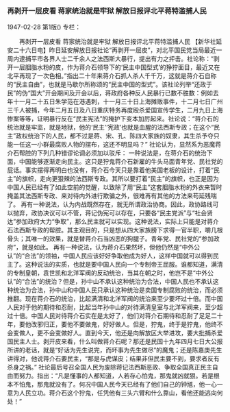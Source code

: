 ### 再剥开一层皮看  蒋家统治就是牢狱  解放日报评北平蒋特滥捕人民

1947-02-28
第1版()
专栏：

　　再剥开一层皮看
    蒋家统治就是牢狱
    解放日报评北平蒋特滥捕人民
    【新华社延安二十六日电】昨日延安解放日报社论“再剥开一层皮”，对北平国民党当局最近一周内逮捕平市各界人士二千余人之法西斯大暴行，提出有力之抨击。社论称：“剥开一层胭脂水粉的皮，作为蒋介石领导下的‘民主中国型式’的狰狞面目，最近又在北平再现了一次色相。”指出二十年来蒋介石抓人杀人千千万，这就是蒋介石自称的“民主自由”，也就是马歇尔所称颂的“民主中国的型式”。该社论列举“还政于民”的伪“国大”开会期间及开会以后，蒋政府各种反人民暴行已数不胜数：例如去年十一月二十五日朱学范在港遇刺，十一月三十日上海摊贩事件，十二月七日广州三千人被捕，今年二月五日及八日重庆特务再度殴杀爱国宣传学生，二月九日上海惨案等等，证明暴行反在“民主宪法”的掩护下变本加厉起来。社论说：“蒋介石的统治就是牢监，就是地狱，他的‘民主’‘宪政’也就是血腥的法西斯专政；在这个“民主”政权统治下的人民，都不过是蒋、宋、孔、陈四大家族的奴隶，其生杀予夺只能一任这一小群最腐败人物的摆布，这还不明显吗？”
    社论认为，显然系为恶魔蒋介石帮腔的下列几种错谬论调必须加以驳斥：
    一种说法是，在蒋介石的统治下面，中国能够逐渐走向民主。这只是狞鬼蒋介石新雇的牛头马面青年党、民社党的屁话。事实摆得再明白也没有，蒋介石今天只是靠着他美国老板的设计，打着“民主”的旗帜，走向更狠辣的法西斯专政。其所以要打着“民主”的旗帜，也正是因为中国人民已经有了如此空前的觉醒，以致除了用“民主”这套胭脂水粉的外衣来暂时掩盖其法西斯专政、来对待内外进行欺骗之外，很难再有其他的方法来苟延残喘了。
    再有一种说法，认为内战既然存在，就无所谓政治协商。因此，政协路线可以抛弃，政协决议可以不管，蒋记伪宪可以存在，只要各“民主党派”与“社会贤达”参加政府大力“争取”，那么民主就可以实现。这种说法，实际上只能是对蒋介石法西斯专政的帮腔。其主观目的，只是想从四大家族膀下求得一官半职，嚼几根骨头；其唯一的效果，就是替蒋介石当凶恶的狗腿子。青年党、民社党的“参加政府”，就是如此。
    再有一种说法，认为蒋介石果然坏，但他仍然是“中外公认”的“合法”的领袖，中国人民应该好好争取他成为好人，这样中国就可以得到民主了。这种说法的实质，也就是要中国人民向一个专制帝王屈服。谁都知道，满清的专制皇朝，袁世凯和北洋军阀的反动统治，当其在朝之时，他岂不是“中外公认”的“合法”的统治？但是，孙中山不承认这种统治为合法，中国人民也不承认这种统治为合法，孙中山和中国人民只承认这种统治是卖国专制腐败的统治，而必须推翻。现在蒋介石的统治，比起满清和北洋军阀的统治来至少要坏过十倍。而中国人民对于他的期待和忍耐，比起当年孙中山的对待满清皇室与北洋军阀来，至少超过十倍。中国人民对待蒋介石实在是太好了，他们对蒋介石期待和忍耐了足足二十年，要他改邪归正，要他不要做鬼，好好做人。但是，狞鬼，终于是狞鬼，他终不会变做人，更不会变做好人。直到今天，他还是向解放区大举进攻，要大批捕杀爱国民主人士。剥开皮来看，什么叫做蒋介石呢？那还是民国十九年四月七日大公报所讲的老话，就是“好话为先生说完，而坏事为先生做尽”的魔鬼；还是陈嘉庚先生讲得对，他说蒋介石要民主，“那是与虎谋皮；结果非但民主要不到，要求者反有杀身之祸。”
    社论最后号召全国人民为废除蒋记法西斯恶政、争取全国真正民主自由而努力。指出：“凡是懂事的人都知道，人若存心怕鬼，那鬼就凶就狠。若是根本不怕鬼，那鬼就没有了。何况中国人民今天已经有了他们自己的钟馗，他一心一意为人民立功。蒋介石这个狞鬼，任凭他有三头六臂和什么靠山，看他还能逃向何处！”
